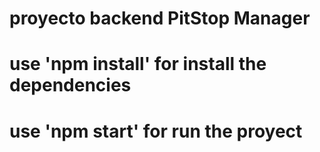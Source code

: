 # proyecto backend PitStop Manager

# use 'npm install' for install the dependencies

# use 'npm start' for run the proyect

